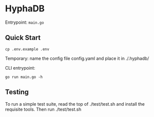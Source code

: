 # HyphaDB

Entrypoint: `main.go`

## Quick Start

`cp .env.example .env`

Temporary: name the config file config.yaml and place it in ./.hyphadb/

CLI entrypoint: 

`go run main.go -h`


## Testing
To run a simple test suite, read the top of ./test/test.sh and install the requisite tools. Then run ./test/test.sh

